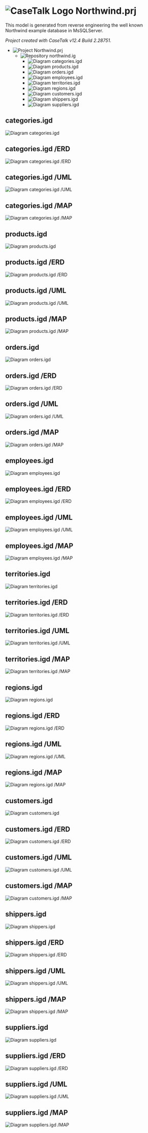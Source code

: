 ﻿# ![CaseTalk Logo](https://www.casetalk.com/images/icons/casetalk.png) Northwind.prj
This model is generated from reverse engineering the well known Northwind example database in MsSQLServer.

*Project created with CaseTalk v12.4 Build 2.28751.*

* ![Project](https://www.casetalk.com/images/icons/prj.png) Northwind.prj
  * ![Repository](https://www.casetalk.com/images/icons/ig.png) northwind.ig
    * ![Diagram](https://www.casetalk.com/images/icons/igd.png) categories.igd
    * ![Diagram](https://www.casetalk.com/images/icons/igd.png) products.igd
    * ![Diagram](https://www.casetalk.com/images/icons/igd.png) orders.igd
    * ![Diagram](https://www.casetalk.com/images/icons/igd.png) employees.igd
    * ![Diagram](https://www.casetalk.com/images/icons/igd.png) territories.igd
    * ![Diagram](https://www.casetalk.com/images/icons/igd.png) regions.igd
    * ![Diagram](https://www.casetalk.com/images/icons/igd.png) customers.igd
    * ![Diagram](https://www.casetalk.com/images/icons/igd.png) shippers.igd
    * ![Diagram](https://www.casetalk.com/images/icons/igd.png) suppliers.igd
## categories.igd
![Diagram categories.igd](categories.png)
## categories.igd /ERD
![Diagram categories.igd /ERD](categories.erd.png)
## categories.igd /UML
![Diagram categories.igd /UML](categories.uml.png)
## categories.igd /MAP
![Diagram categories.igd /MAP](categories.map.png)
## products.igd
![Diagram products.igd](products.png)
## products.igd /ERD
![Diagram products.igd /ERD](products.erd.png)
## products.igd /UML
![Diagram products.igd /UML](products.uml.png)
## products.igd /MAP
![Diagram products.igd /MAP](products.map.png)
## orders.igd
![Diagram orders.igd](orders.png)
## orders.igd /ERD
![Diagram orders.igd /ERD](orders.erd.png)
## orders.igd /UML
![Diagram orders.igd /UML](orders.uml.png)
## orders.igd /MAP
![Diagram orders.igd /MAP](orders.map.png)
## employees.igd
![Diagram employees.igd](employees.png)
## employees.igd /ERD
![Diagram employees.igd /ERD](employees.erd.png)
## employees.igd /UML
![Diagram employees.igd /UML](employees.uml.png)
## employees.igd /MAP
![Diagram employees.igd /MAP](employees.map.png)
## territories.igd
![Diagram territories.igd](territories.png)
## territories.igd /ERD
![Diagram territories.igd /ERD](territories.erd.png)
## territories.igd /UML
![Diagram territories.igd /UML](territories.uml.png)
## territories.igd /MAP
![Diagram territories.igd /MAP](territories.map.png)
## regions.igd
![Diagram regions.igd](regions.png)
## regions.igd /ERD
![Diagram regions.igd /ERD](regions.erd.png)
## regions.igd /UML
![Diagram regions.igd /UML](regions.uml.png)
## regions.igd /MAP
![Diagram regions.igd /MAP](regions.map.png)
## customers.igd
![Diagram customers.igd](customers.png)
## customers.igd /ERD
![Diagram customers.igd /ERD](customers.erd.png)
## customers.igd /UML
![Diagram customers.igd /UML](customers.uml.png)
## customers.igd /MAP
![Diagram customers.igd /MAP](customers.map.png)
## shippers.igd
![Diagram shippers.igd](shippers.png)
## shippers.igd /ERD
![Diagram shippers.igd /ERD](shippers.erd.png)
## shippers.igd /UML
![Diagram shippers.igd /UML](shippers.uml.png)
## shippers.igd /MAP
![Diagram shippers.igd /MAP](shippers.map.png)
## suppliers.igd
![Diagram suppliers.igd](suppliers.png)
## suppliers.igd /ERD
![Diagram suppliers.igd /ERD](suppliers.erd.png)
## suppliers.igd /UML
![Diagram suppliers.igd /UML](suppliers.uml.png)
## suppliers.igd /MAP
![Diagram suppliers.igd /MAP](suppliers.map.png)
